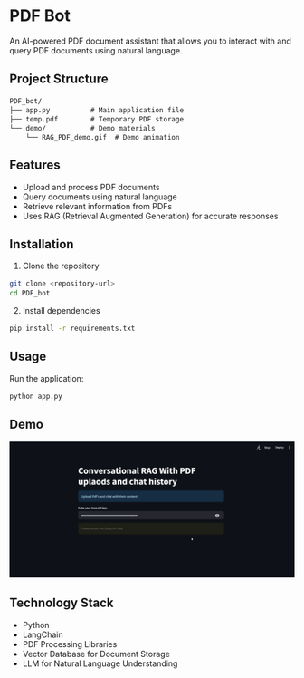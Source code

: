 # PDF Bot

An AI-powered PDF document assistant that allows you to interact with and query PDF documents using natural language.

## Project Structure
```
PDF_bot/
├── app.py          # Main application file
├── temp.pdf        # Temporary PDF storage
└── demo/           # Demo materials
    └── RAG_PDF_demo.gif  # Demo animation
```

## Features

- Upload and process PDF documents
- Query documents using natural language 
- Retrieve relevant information from PDFs
- Uses RAG (Retrieval Augmented Generation) for accurate responses

## Installation

1. Clone the repository
```sh
git clone <repository-url>
cd PDF_bot
```

2. Install dependencies
```sh
pip install -r requirements.txt
```

## Usage

Run the application:
```sh
python app.py
```

## Demo

![RAG PDF Demo](demo/RAG_PDF_demo.gif)

## Technology Stack

- Python
- LangChain
- PDF Processing Libraries
- Vector Database for Document Storage
- LLM for Natural Language Understanding

##